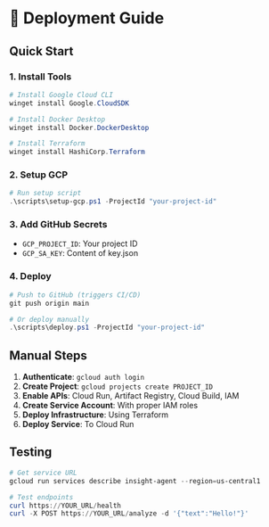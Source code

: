 # 🚀 Deployment Guide

## Quick Start

### 1. Install Tools
```powershell
# Install Google Cloud CLI
winget install Google.CloudSDK

# Install Docker Desktop  
winget install Docker.DockerDesktop

# Install Terraform
winget install HashiCorp.Terraform
```

### 2. Setup GCP
```powershell
# Run setup script
.\scripts\setup-gcp.ps1 -ProjectId "your-project-id"
```

### 3. Add GitHub Secrets
- `GCP_PROJECT_ID`: Your project ID
- `GCP_SA_KEY`: Content of key.json

### 4. Deploy
```powershell
# Push to GitHub (triggers CI/CD)
git push origin main

# Or deploy manually
.\scripts\deploy.ps1 -ProjectId "your-project-id"
```

## Manual Steps

1. **Authenticate**: `gcloud auth login`
2. **Create Project**: `gcloud projects create PROJECT_ID`
3. **Enable APIs**: Cloud Run, Artifact Registry, Cloud Build, IAM
4. **Create Service Account**: With proper IAM roles
5. **Deploy Infrastructure**: Using Terraform
6. **Deploy Service**: To Cloud Run

## Testing

```powershell
# Get service URL
gcloud run services describe insight-agent --region=us-central1

# Test endpoints
curl https://YOUR_URL/health
curl -X POST https://YOUR_URL/analyze -d '{"text":"Hello!"}'
``` 